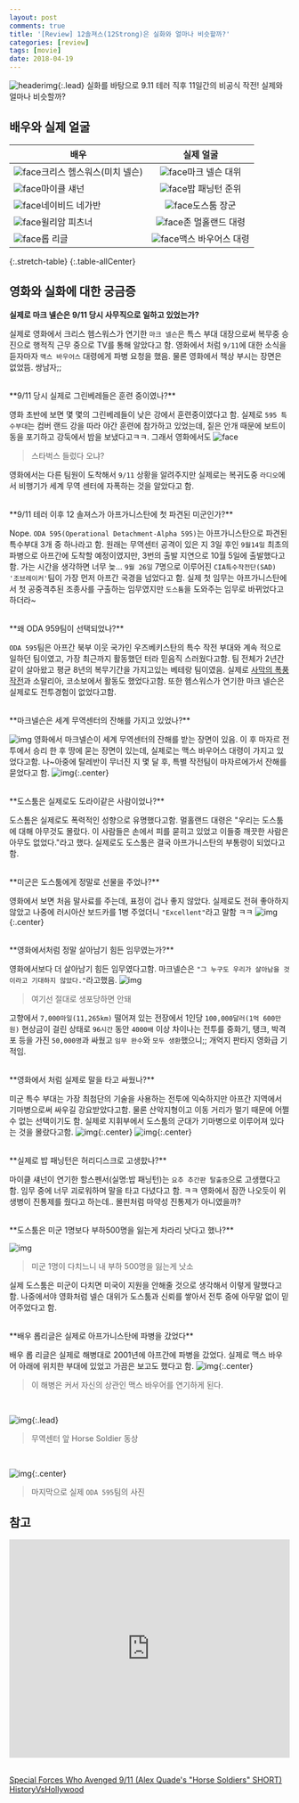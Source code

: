```yaml
---
layout: post
comments: true
title: '[Review] 12솔져스(12Strong)은 실화와 얼마나 비슷할까?'
categories: [review]
tags: [movie]
date: 2018-04-19
---
```

![headerimg](/assets/img/post/12Strong/post-head.png){:.lead}
실화를 바탕으로 9.11 테러 직후 11일간의 비공식 작전! 실제와 얼마나 비슷할까?


## 배우와 실제 얼굴

|배우|실제 얼굴|
|---------------|:---------------:|
|![face](/assets/img/post/12Strong/01.jpg)크리스 헴스워스(미치 넬슨)|![face](/assets/img/post/12Strong/01-1.jpg)마크 넬슨 대위|
|![face](/assets/img/post/12Strong/02.jpg)마이클 섀넌|![face](/assets/img/post/12Strong/02-1.jpg)밥 패닝턴 준위|
|![face](/assets/img/post/12Strong/03.jpg)네이비드 네가반|![face](/assets/img/post/12Strong/03-1.jpg)도스툼 장군|
|![face](/assets/img/post/12Strong/04.jpg)윌리암 피츠너|![face](/assets/img/post/12Strong/04-1.jpg)존 멀홀랜드 대령|
|![face](/assets/img/post/12Strong/05.jpg)롭 리글|![face](/assets/img/post/12Strong/05-1.jpg)맥스 바우어스 대령|
{:.stretch-table}
{:.table-allCenter}



## 영화와 실화에 대한 궁금증
**실제로 마크 넬슨은 9/11 당시 사무직으로 일하고 있었는가?**

실제로 영화에서 크리스 헴스워스가 연기한 `마크 넬슨`은 특스 부대 대장으로써 복무중 승진으로 행적직 근무 중으로 TV를 통해 알았다고 함. 영화에서 처럼 `9/11`에 대한 소식을 듣자마자 `맥스 바우어스` 대령에게 파병 요청을 했음. 물론 영화에서 책상 부시는 장면은 없었뜸. 쌍남자;;

<br>
**9/11 당시 실제로 그린베레들은 훈련 중이였나?**

영화 초반에 보면 몇 몇의 그린베레들이 낮은 강에서 훈련중이였다고 함. 실제로 `595 특수부대`는 컴버 랜드 강을 따라 야간 훈련에 참가하고 있었는데, 짙은 안개 때문에 보트이동을 포기하고 강둑에서 밤을 보냈다고ㅋㅋ. 그래서 영화에서도 
![face](/assets/img/post/12Strong/001.png)
>스타벅스 들렀다 오냐?

영화에서는 다른 팀원이 도착해서 `9/11` 상황을 알려주지만 실제로는 복귀도중 `라디오`에서 비행기가 세계 무역 센터에 자폭하는 것을 알았다고 함.

<br>
**9/11 테러 이후 12 솔져스가 아프가니스탄에 첫 파견된 미군인가?**

Nope. `ODA 595(Operational Detachment-Alpha 595)`는 아프가니스탄으로 파견된 특수부대 3개 중 하나라고 함. 원래는 무역센터 공격이 있은 지 3일 후인 `9월14일` 최초의 파병으로 아프간에 도착할 예정이였지만, 3번의 출발 지연으로 10월 5일에 출발했다고함. 가는 시간을 생각하면 너무 늦...
`9월 26일` 7명으로 이루어진 `CIA특수작전단(SAD) '조브레이커'`팀이 가장 먼저 아프간 국경을 넘었다고 함.
실제 첫 임무는 아프가니스탄에서 첫 공중격추된 조종사를 구출하는 임무였지만 `도스툼`을 도와주는 임무로 바뀌었다고 하더라~

<br>
**왜 ODA 959팀이 선택되었나?**

`ODA 595`팀은 아프간 북부 이웃 국가인 우즈베키스탄의 특수 작전 부대와 계속 적으로 일하던 팀이였고, 가장 최근까지 활동했던 터라 믿음직 스러웠다고함. 팀 전체가 2년간 같이 살아왔고 평균 8년의 복무기간을 가지고있는 베테랑 팀이였음. 실제로 [사막의 폭풍작전](https://namu.wiki/w/%EA%B1%B8%ED%94%84%20%EC%A0%84%EC%9F%81?from=%EA%B1%B8%ED%94%84%EC%A0%84#s-3.3)과 소말리아, 코소보에서 활동도 했었다고함. 또한 헴스워스가 연기한 마크 넬슨은 실제로도 전투경험이 없었다고함.

<br>
**마크넬슨은 세계 무역센터의 잔해를 가지고 있었나?**

![img](/assets/img/post/12Strong/002.png)
영화에서 마크넬슨이 세계 무역센터의 잔해를 받는 장면이 있음. 이 후 마자르 전투에서 승리 한 후 땅에 묻는 장면이 있는데,
실제로는 맥스 바우어스 대령이 가지고 있었다고함. 나~아중에 탈레반이 무너진 지 몇 달 후, 특별 작전팀이 마자르에가서 잔해를 묻었다고 함.
![img](/assets/img/post/12Strong/003.png){:.center}

<br>
**도스툼은 실제로도 도라이같은 사람이었나?**

도스톰은 실제로도 폭력적인 성향으로 유명했다고함. 멀홀랜드 대령은 "우리는 도스툼에 대해 아무것도 몰랐다. 이 사람들은 손에서 피를 묻히고 있었고 이들중 깨끗한 사람은 아무도 없었다."라고 했다. 실제로도 도스툼은 결국 아프가니스탄의 부통령이 되었다고 함.

<br>
**미군은 도스툼에게 정말로 선물을 주었나?**

영화에서 보면 처음 말사료를 주는데, 표정이 겁나 좋지 않았다. 실제로도 전혀 좋아하지 않았고 나중에 러시아산 보드카를 1병 주었더니 `"Excellent"`라고 말함 ㅋㅋ
![img](/assets/img/post/12Strong/004.png){:.center}

<br>
**영화에서처럼 정말 살아남기 힘든 임무였는가?**

영화에서보다 더 살아남기 힘든 임무였다고함. 마크넬슨은 `"그 누구도 우리가 살아남을 것이라고 기대하지 않았다."`라고했음. 
![img](/assets/img/post/12Strong/005.png)
>여기선 절대로 생포당하면 안돼

고향에서 `7,000마일(11,265km)` 떨어져 있는 전장에서 1인당 `100,000달러(1억 600만원)` 현상금이 걸린 상태로 `96시간` 동안 `4000배` 이상 차이나는 전투를 중화기, 탱크, 박격포 등을 가진 `50,000명`과 싸웠고 `임무 완수`와 `모두 생환`했으니;; 개억지 판타지 영화급 기적임.

<br>
**영화에서 처럼 실제로 말을 타고 싸웠나?**

미군 특수 부대는 가장 최첨단의 기술을 사용하는 전투에 익숙하지만 아프간 지역에서 기마병으로써 싸우길 강요받았다고함. 물론 산악지형이고 이동 거리가 멀기 때문에 어쩔 수 없는 선택이기도 함. 실제로 지휘부에서 도스툼의 군대가 기마병으로 이루어져 있다는 것을 몰랐다고함.
![img](/assets/img/post/12Strong/006.png){:.center}
![img](/assets/img/post/12Strong/007.png){:.center}

<br>
**실제로 밥 패닝턴은 허리디스크로 고생핬나?**

마이클 섀넌이 연기한 할스펜서(실명:밥 패닝턴)는 `요추 추간판 탈출증`으로 고생했다고함. 임무 중에 너무 괴로워하며 말을 타고 다녔다고 함. ㅋㅋ 영화에서 잠깐 나오듯이 위생병이 진통제를 줬다고 하는데.. 몰핀처럼 마약성 진통제가 아니였을까?

<br>
**도스툼은 미군 1명보다 부하500명을 잃는게 차라리 낫다고 했나?**

![img](/assets/img/post/12Strong/008.png)
>미군 1명이 다치느니 내 부하 500명을 잃는게 낫소

실제 도스툼은 미군이 다치면 미국이 지원을 안해줄 것으로 생각해서 이렇게 말했다고함. 나중에서야 영화처럼 넬슨 대위가 도스툼과 신뢰를 쌓아서 전투 중에 아무말 없이 믿어주었다고 함.

<br>
**배우 롭리글은 실제로 아프가니스탄에 파병을 갔었다**

배우 롭 리글은 실제로 해병대로 2001년에 아프간에 파병을 갔었다. 실제로 맥스 바우어 아래에 위치한 부대에 있었고 가끔은 보고도 했다고 함.
![img](/assets/img/post/12Strong/009.png){:.center}
>이 해병은 커서 자신의 상관인 맥스 바우어를 연기하게 된다.
</br>

![img](/assets/img/post/12Strong/010.png){:.lead}
>무역센터 앞 Horse Soldier 동상
</br>

![img](/assets/img/post/12Strong/011.png){:.center}
>마지막으로 실제 `ODA 595`팀의 사진


## 참고
<div class="youtube">
<iframe width="100%" height="392" src="https://www.youtube.com/embed/Zxag9p-63RU?rel=0" frameborder="0" allow="autoplay; encrypted-media" allowfullscreen></iframe>
</div>

<br>

[Special Forces Who Avenged 9/11 (Alex Quade's "Horse Soldiers" SHORT)](https://youtu.be/nvTSsMKfL2c)
[HistoryVsHollywood](http://www.historyvshollywood.com/reelfaces/12-stron/)
